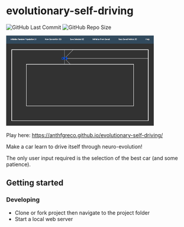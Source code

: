 # evolutionary-self-driving

![GitHub Last Commit](https://img.shields.io/github/last-commit/anthfgreco/evolutionary-self-driving)
![GitHub Repo Size](https://img.shields.io/github/repo-size/anthfgreco/evolutionary-self-driving)

![demo](img/Animation.gif)

Play here: https://anthfgreco.github.io/evolutionary-self-driving/

Make a car learn to drive itself through neuro-evolution!

The only user input required is the selection of the best car (and some patience).

## Getting started
### Developing
- Clone or fork project then navigate to the project folder
- Start a local web server

